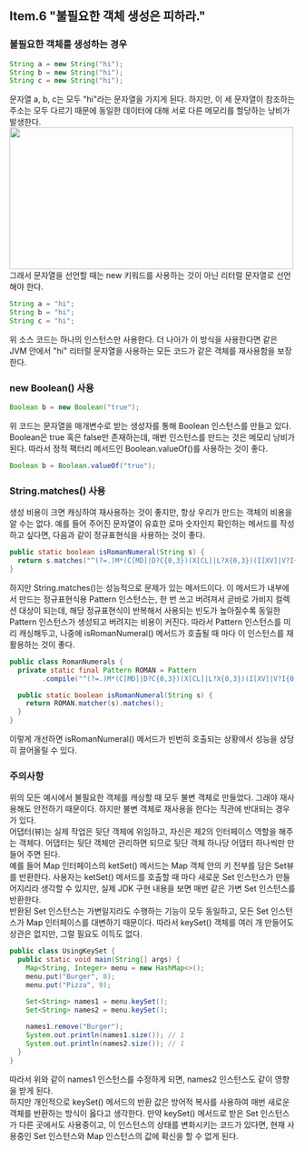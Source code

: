 ## Item.6 "불필요한 객체 생성은 피하라."
### 불필요한 객체를 생성하는 경우
```java
String a = new String("hi");
String b = new String("hi");
String c = new String("hi");
```
문자열 a, b, c는 모두 "hi"라는 문자열을 가지게 된다. 하지만, 이 세 문자열이 참조하는 주소는 모두 다르기 때문에 
동일한 데이터에 대해 서로 다른 메모리를 할당하는 낭비가 발생한다. <br>
<img src="https://github.com/user-attachments/assets/8d3d7d27-8ea8-422f-ae2c-b7168f66ead7" width="500" height="250">
<br>
그래서 문자열을 선언할 때는 new 키워드를 사용하는 것이 아닌 리터럴 문자열로 선언해야 한다. 
<br>
```java
String a = "hi";
String b = "hi";
String c = "hi";
```
위 소스 코드는 하나의 인스턴스만 사용한다. 더 나아가 이 방식을 사용한다면 같은 JVM 안에서 "hi" 리터럴 문자열을 사용하는 모든 코드가
같은 객체를 재사용함을 보장한다.

### new Boolean() 사용
```java
Boolean b = new Boolean("true");
```
위 코드는 문자열을 매개변수로 받는 생성자를 통해 Boolean 인스턴스를 만들고 있다. Boolean은 true 혹은 false만 존재하는데,
매번 인스턴스를 만드는 것은 메모리 낭비가 된다. 따라서 정적 팩터리 메서드인 Boolean.valueOf()를 사용하는 것이 좋다. 
```java
Boolean b = Boolean.valueOf("true");
```

### String.matches() 사용
생성 비용이 크면 캐싱하여 재사용하는 것이 좋지만, 항상 우리가 만드는 객체의 비용을 알 수는 없다. 
예를 들어 주어진 문자열이 유효한 로마 숫자인지 확인하는 메서드를 작성하고 싶다면, 다음과 같이 정규표현식을 사용하는 것이 좋다.
```java
public static boolean isRomanNumeral(String s) {
  return s.matches("^(?=.)M*(C[MD]|D?C{0,3})(X[CL]|L?X{0,3})(I[XV]|V?I{0,3})$");
}
```
하지만 String.matches()는 성능적으로 문제가 있는 메서드이다. 이 메서드가 내부에서 만드는 정규표현식용 Pattern 인스턴스는,
한 번 쓰고 버려져서 곧바로 가비지 컬렉션 대상이 되는데, 해당 정규표현식이 반복해서 사용되는 빈도가 높아질수록 동일한 Pattern 인스턴스가
생성되고 버려지는 비용이 커진다. 따라서 Pattern 인스턴스를 미리 캐싱해두고, 나중에 isRomanNumeral() 메서드가 호출될 때 마다
이 인스턴스를 재활용하는 것이 좋다.
```java
public class RomanNumerals {
  private static final Pattern ROMAN = Pattern
		.compile("^(?=.)M*(C[MD]|D?C{0,3})(X[CL]|L?X{0,3})(I[XV]|V?I{0,3})$");

  public static boolean isRomanNumeral(String s) {
    return ROMAN.matcher(s).matches();
  }
}
```
이렇게 개선하면 isRomanNumeral() 메서드가 빈번히 호출되는 상황에서 성능을 상당히 끌어올릴 수 있다.

### 주의사항
위의 모든 예시에서 불필요한 객체를 캐싱할 때 모두 불변 객체로 만들었다. 그래야 재사용해도 안전하기 때문이다.
하지만 불변 객체로 재사용을 한다는 직관에 반대되는 경우가 있다. <br>
어댑터(뷰)는 실제 작업은 뒷단 객체에 위임하고, 자신은 제2의 인터페이스 역할을 해주는 객체다. 어댑터는 뒷단 객체만 관리하면 되므로
뒷단 객체 하나당 어댑터 하나씩만 만들어 주면 된다. <br>
예를 들어 Map 인터페이스의 ketSet() 메서드는 Map 객체 안의 키 전부를 담은 Set뷰를 반환한다.
사용자는 ketSet() 메서드를 호출할 때 마다 새로운 Set 인스턴스가 만들어지리라 생각할 수 있지만, 실제 JDK 구현 내용을 보면
매번 같은 가변 Set 인스턴스를 반환한다. <br>
반환된 Set 인스턴스는 가변일지라도 수행하는 기능이 모두 동일하고, 모든 Set 인스턴스가 Map 인터페이스를 대변하기 때문이다.
따라서 keySet() 객체를 여러 개 만들어도 상관은 없지만, 그럴 필요도 이득도 없다. 

```java
public class UsingKeySet {
  public static void main(String[] args) {
    Map<String, Integer> menu = new HashMap<>();
    menu.put("Burger", 8);
    menu.put("Pizza", 9);

    Set<String> names1 = menu.keySet();
    Set<String> names2 = menu.keySet();
			
    names1.remove("Burger");
    System.out.println(names1.size()); // 1
    System.out.println(names2.size()); // 1
  }
}
```
따라서 위와 같이 names1 인스턴스를 수정하게 되면, names2 인스턴스도 같이 영향을 받게 된다. <br>
하지만 개인적으로 keySet() 메서드의 반환 값은 방어적 복사를 사용하여 매번 새로운 객체를 반환하는 방식이
옳다고 생각한다. 만약 keySet() 메서드로 받은 Set 인스턴스가 다른 곳에서도 사용중이고, 
이 인스턴스의 상태를 변화시키는 코드가 있다면, 현재 사용중인 Set 인스턴스와 Map 인스턴스의 값에 확신을 할 수 없게 된다.

